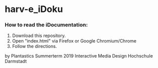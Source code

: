 # harv-e_iDoku

### How to read the iDocumentation:

1. Download this repository.
2. Open "index.html" via Firefox or Google Chromium/Chrome
3. Follow the directions.


by Plantastics
Summerterm 2019 
Interactive Media Design
Hochschule Darmstadt

